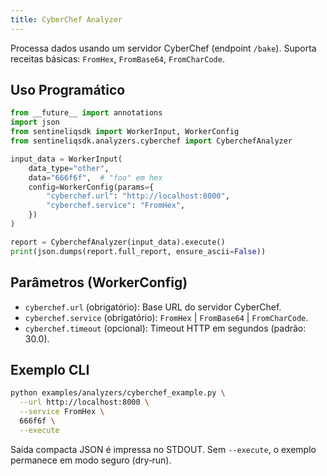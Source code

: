 ```yaml
---
title: CyberChef Analyzer
---
```


Processa dados usando um servidor CyberChef (endpoint `/bake`). Suporta receitas básicas: `FromHex`, `FromBase64`, `FromCharCode`.

## Uso Programático

```python
from __future__ import annotations
import json
from sentineliqsdk import WorkerInput, WorkerConfig
from sentineliqsdk.analyzers.cyberchef import CyberchefAnalyzer

input_data = WorkerInput(
    data_type="other",
    data="666f6f",  # "foo" em hex
    config=WorkerConfig(params={
        "cyberchef.url": "http://localhost:8000",
        "cyberchef.service": "FromHex",
    })
)

report = CyberchefAnalyzer(input_data).execute()
print(json.dumps(report.full_report, ensure_ascii=False))
```

## Parâmetros (WorkerConfig)

- `cyberchef.url` (obrigatório): Base URL do servidor CyberChef.
- `cyberchef.service` (obrigatório): `FromHex` | `FromBase64` | `FromCharCode`.
- `cyberchef.timeout` (opcional): Timeout HTTP em segundos (padrão: 30.0).

## Exemplo CLI

```bash
python examples/analyzers/cyberchef_example.py \
  --url http://localhost:8000 \
  --service FromHex \
  666f6f \
  --execute
```

Saída compacta JSON é impressa no STDOUT. Sem `--execute`, o exemplo permanece em modo seguro (dry‑run).


